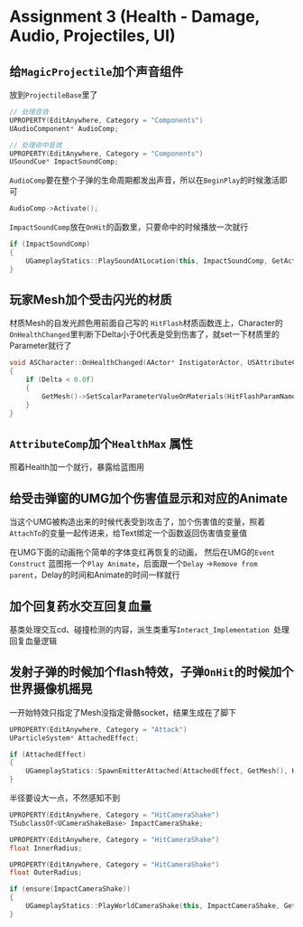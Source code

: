 # Assignment 3 (Health - Damage, Audio, Projectiles, UI)

## 给`MagicProjectile`加个声音组件

放到`ProjectileBase`里了

```cpp
// 处理音效
UPROPERTY(EditAnywhere, Category = "Components")
UAudioComponent* AudioComp;

// 处理命中音效
UPROPERTY(EditAnywhere, Category = "Components")
USoundCue* ImpactSoundComp;
```



`AudioComp`要在整个子弹的生命周期都发出声音，所以在`BeginPlay`的时候激活即可

```cpp
AudioComp->Activate();
```



`ImpactSoundComp`放在`OnHit`的函数里，只要命中的时候播放一次就行

```cpp
if (ImpactSoundComp)
{
    UGameplayStatics::PlaySoundAtLocation(this, ImpactSoundComp, GetActorLocation());
}
```



## 玩家Mesh加个受击闪光的材质

材质Mesh的自发光颜色用前面自己写的 `HitFlash`材质函数连上，Character的`OnHealthChanged`里判断下Delta小于0代表是受到伤害了，就set一下材质里的Parameter就行了

```cpp
void ASCharacter::OnHealthChanged(AActor* InstigatorActor, USAttributeComponent* OwningComp, float NewHealth, float Delta)
{
	if (Delta < 0.0f)
	{
		GetMesh()->SetScalarParameterValueOnMaterials(HitFlashParamName, GetWorld()->GetTimeSeconds());
	}
}
```



## `AttributeComp`加个`HealthMax` 属性

照着Health加一个就行，暴露给蓝图用



## 给受击弹窗的UMG加个伤害值显示和对应的Animate

当这个UMG被构造出来的时候代表受到攻击了，加个伤害值的变量，照着`AttachTo`的变量一起传进来，给Text绑定一个函数返回伤害值变量值

在UMG下面的动画拖个简单的字体变红再恢复的动画， 然后在UMG的`Event Construct` 蓝图拖一个`Play Animate`，后面跟一个`Delay` ->`Remove from parent`，Delay的时间和Animate的时间一样就行



## 加个回复药水交互回复血量

基类处理交互cd、碰撞检测的内容，派生类重写`Interact_Implementation `处理回复血量逻辑



## 发射子弹的时候加个flash特效，子弹`OnHit`的时候加个世界摄像机摇晃

一开始特效只指定了Mesh没指定骨骼socket，结果生成在了脚下

```cpp
UPROPERTY(EditAnywhere, Category = "Attack")
UParticleSystem* AttachedEffect;

if (AttachedEffect)
{
    UGameplayStatics::SpawnEmitterAttached(AttachedEffect, GetMesh(), HandLocationSocketName, FVector::ZeroVector, FRotator::ZeroRotator, EAttachLocation::SnapToTarget);
}
```



半径要设大一点，不然感知不到

```cpp
UPROPERTY(EditAnywhere, Category = "HitCameraShake")
TSubclassOf<UCameraShakeBase> ImpactCameraShake;

UPROPERTY(EditAnywhere, Category = "HitCameraShake")
float InnerRadius;

UPROPERTY(EditAnywhere, Category = "HitCameraShake")
float OuterRadius;

if (ensure(ImpactCameraShake))
{
    UGameplayStatics::PlayWorldCameraShake(this, ImpactCameraShake, GetActorLocation(), InnerRadius, OuterRadius);
}
```




